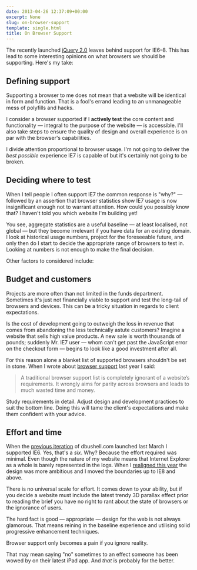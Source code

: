 ```yaml
---
date: 2013-04-26 12:37:09+00:00
excerpt: None
slug: on-browser-support
template: single.html
title: On Browser Support
---
```


The recently launched [jQuery 2.0](http://blog.jquery.com/2013/04/18/jquery-2-0-released/) leaves behind support for IE6–8. This has lead to some interesting opinions on what browsers we should be supporting. Here's my take:


## Defining support


Supporting a browser to me does not mean that a website will be identical in form and function. That is a fool's errand leading to an unmanageable mess of polyfills and hacks.

I consider a browser supported if I **actively test** the core content and functionality — integral to the purpose of the website — is accessible. I'll also take steps to ensure the quality of design and overall experience is on par with the browser's capabilities.

I divide attention proportional to browser usage. I'm not going to deliver the _best possible_ experience IE7 is capable of but it's certainly not going to be broken.


## Deciding where to test


When I tell people I often support IE7 the common response is "why?" — followed by an assertion that browser statistics show IE7 usage is now insignificant enough not to warrant attention. How could you possibly know that? I haven't told you which website I'm building yet!

You see, aggregate statistics are a useful baseline — at least localised, not global — but they become irrelevant if you have data for an existing domain. I look at historical usage numbers, project for the foreseeable future, and only then do I start to decide the appropriate range of browsers to test in. Looking at numbers is not enough to make the final decision.

Other factors to considered include:


## Budget and customers


Projects are more often than not limited in the funds department. Sometimes it's just not financially viable to support and test the long-tail of browsers and devices. This can be a tricky situation in regards to client expectations.

Is the cost of development going to outweigh the loss in revenue that comes from abandoning the less technically astute customers? Imagine a website that sells high value products. A new sale is worth thousands of pounds; suddenly Mr. IE7 user — whom can't get past the JavaScript error on the checkout form — begins to look like a good investment after all.

For this reason alone a blanket list of supported browsers shouldn't be set in stone. When I wrote about [browser support](/2012/03/03/forget-about-browser-support/) last year I said:


<blockquote><p>A traditional browser support list is completely ignorant of a website’s requirements. It wrongly aims for parity across browsers and leads to much wasted time and money.</p></blockquote>


Study requirements in detail. Adjust design and development practices to suit the bottom line. Doing this will tame the client's expectations and make them confident with your advice.


## Effort and time


When the [previous iteration](/2012/03/03/forget-about-browser-support/) of dbushell.com launched last March I supported IE6. Yes, that's a _six_. Why? Because the effort required was minimal. Even though the nature of my website means that Internet Explorer as a whole is barely represented in the logs. When I [realigned this year](/2013/02/04/a-new-home/) the design was more ambitious and I moved the boundaries up to IE8 and above.

There is no universal scale for effort. It comes down to your ability, but if you decide a website must include the latest trendy 3D parallax effect prior to reading the brief you have no right to rant about the state of browsers or the ignorance of users.

The hard fact is good — appropriate — design for the web is not always glamorous. That means reining in the baseline experience and utilising solid progressive enhancement techniques.

Browser support only becomes a pain if you ignore reality.

That may mean saying "no" sometimes to an effect someone has been wowed by on their latest iPad app. And _that_ is probably for the better.
